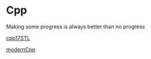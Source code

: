 # Cpp
Making some progress is always better than no progress


[cpp17STL](https://discourse-production.oss-cn-shanghai.aliyuncs.com/original/3X/c/e/ce2e1fe51865660aaa835bd2674c1920e49f4c82.pdf)

[modernCpp](https://changkun.de/modern-cpp/pdf/modern-cpp-tutorial-en-us.pdf)
